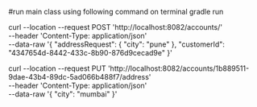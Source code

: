 #run main class using following command on terminal
gradle run


curl --location --request POST 'http://localhost:8082/accounts/' \
--header 'Content-Type: application/json' \
--data-raw '{
"addressRequest": {
"city": "pune"
},
"customerId": "4347654d-8442-433c-8b90-876d9cecad9e"
}'


curl --location --request PUT 'http://localhost:8082/accounts/1b889511-9dae-43b4-89dc-5ad066b488f7/address' \
--header 'Content-Type: application/json' \
--data-raw '{
"city": "mumbai"
}'


